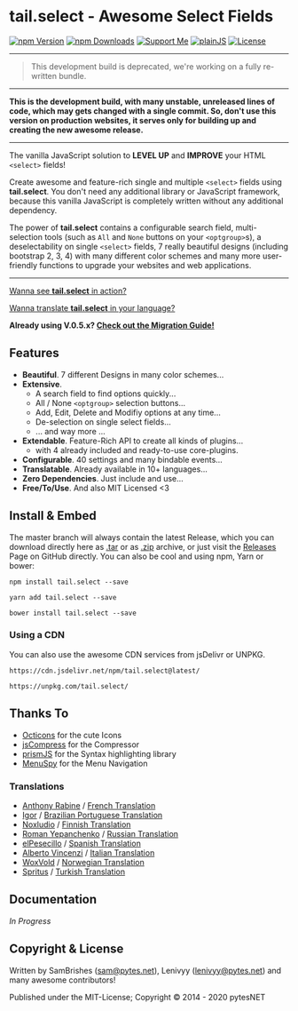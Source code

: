 tail.select - Awesome Select Fields
===================================
[![npm Version](https://s.pytes.me/47a6bf48)](https://s.pytes.me/2a8c886a)
[![npm Downloads](https://s.pytes.me/f678004c)](https://s.pytes.me/2a8c886a)
[![Support Me](https://s.pytes.me/4a1717aa)](https://buymeacoffee.com/pytesNET)
[![plainJS](https://s.pytes.me/cb2d2d94)](https://s.pytes.me/21d65dff)
[![License](https://s.pytes.me/8257ac72)](LICENSE.md)


--------------
> This development build is deprecated, we're working on a fully re-written bundle.
--------------

**This is the development build, with many unstable, unreleased lines of code, which may gets changed 
with a single commit. So, don't use this version on production websites, it serves only  for building 
up and creating the new awesome release.**

--------

The vanilla JavaScript solution to **LEVEL UP** and **IMPROVE** your HTML `<select>` fields!

Create awesome and feature-rich single and multiple `<select>` fields using **tail.select**. You 
don't need any additional library or JavaScript framework, because this vanilla JavaScript is 
completely written without any additional dependency.

The power of **tail.select** contains a configurable search field, multi-selection tools (such as 
`All` and `None` buttons on your `<optgroup>`s), a deselectability on single `<select>` fields, 7 
really beautiful designs (including bootstrap 2, 3, 4) with many different color schemes and many 
more user-friendly functions to upgrade your websites and web applications.

----------------------------

[Wanna see **tail.select** in action?](https://github.pytes.net/tail.select)

[Wanna translate **tail.select** in your language?](https://github.com/pytesNET/tail.select/wiki/Help-Translating)

**Already using V.0.5.x? [Check out the Migration Guide!](https://github.com/pytesNET/tail.select/wiki/Help-Translating)**


Features
--------
-   **Beautiful**. 7 different Designs in many color schemes...
-   **Extensive**.
    -   A search field to find options quickly...
    -   All / None `<optgroup>` selection buttons...
    -   Add, Edit, Delete and Modifiy options at any time...
    -   De-selection on single select fields...
    -   ... and way more ...
-   **Extendable**. Feature-Rich API to create all kinds of plugins...
    -   with 4 already included and ready-to-use core-plugins.
-   **Configurable**. 40 settings and many bindable events...
-   **Translatable**. Already available in 10+ languages...
-   **Zero Dependencies**. Just include and use...
-   **Free/To/Use**. And also MIT Licensed <3

Install & Embed
---------------
The master branch will always contain the latest Release, which you can download directly here
as [.tar](https://github.com/pytesNET/tail.select/tarball/master) or as [.zip](https://github.com/pytesNET/tail.select/zipball/master)
archive, or just visit the [Releases](https://github.com/pytesNET/tail.select/releases) Page
on GitHub directly. You can also be cool and using npm, Yarn or bower:

```markup
npm install tail.select --save
```

```markup
yarn add tail.select --save
```

```markup
bower install tail.select --save
```

### Using a CDN
You can also use the awesome CDN services from jsDelivr or UNPKG.

```markup
https://cdn.jsdelivr.net/npm/tail.select@latest/
```

```markup
https://unpkg.com/tail.select/
```

Thanks To
---------
-   [Octicons](https://octicons.github.com/) for the cute Icons
-   [jsCompress](https://jscompress.com/) for the Compressor
-   [prismJS](https://prismjs.com) for the Syntax highlighting library
-   [MenuSpy](https://github.com/lcdsantos/menuspy) for the Menu Navigation

### Translations
-   [Anthony Rabine](https://github.com/arabine) / [French Translation](https://github.com/pytesNET/tail.select/issues/11)
-   [Igor](https://github.com/igorcm) / [Brazilian Portuguese Translation](https://github.com/pytesNET/tail.select/pull/34)
-   [Noxludio](https://github.com/noxludio) / [Finnish Translation](https://github.com/pytesNET/tail.select/pull/35)
-   [Roman Yepanchenko](https://github.com/tizis) / [Russian Translation](https://github.com/pytesNET/tail.select/issues/38)
-   [elPesecillo](https://github.com/elPesecillo) / [Spanish Translation](https://github.com/pytesNET/tail.select/issues/41)
-   [Alberto Vincenzi](https://github.com/albertovincenzi) / [Italian Translation](https://github.com/pytesNET/tail.select/issues/43)
-   [WoxVold](https://github.com/woxwold) / [Norwegian Translation](https://github.com/pytesNET/tail.select/issues/45)
-   [Spritus](https://github.com/spritus) / [Turkish Translation](https://github.com/pytesNET/tail.select/issues/48)

Documentation
-------------
*In Progress*

Copyright & License
-------------------
Written by SamBrishes (sam@pytes.net), Lenivyy (lenivyy@pytes.net) and many awesome contributors!

Published under the MIT-License; Copyright &copy; 2014 - 2020 pytesNET
